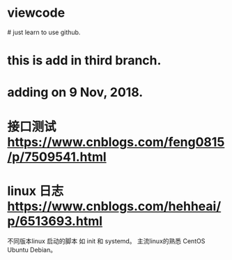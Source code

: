 # viewcode
# just learn to use github.
# this is add in third branch.
# adding on 9 Nov, 2018.

# 接口测试 https://www.cnblogs.com/feng0815/p/7509541.html


# linux 日志 https://www.cnblogs.com/hehheai/p/6513693.html

不同版本linux 启动的脚本 如 init 和 systemd。
主流linux的熟悉 CentOS Ubuntu Debian。 
